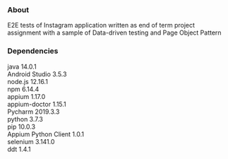 ### About
E2E tests of Instagram application written as end of term project assignment with a sample of Data-driven testing and Page Object Pattern


### Dependencies
java 14.0.1\
Android Studio 3.5.3\
node.js 12.16.1\
npm 6.14.4\
appium 1.17.0\
appium-doctor 1.15.1\
Pycharm 2019.3.3\
python 3.7.3\
pip 10.0.3\
Appium Python Client 1.0.1\
selenium 3.141.0\
ddt 1.4.1









